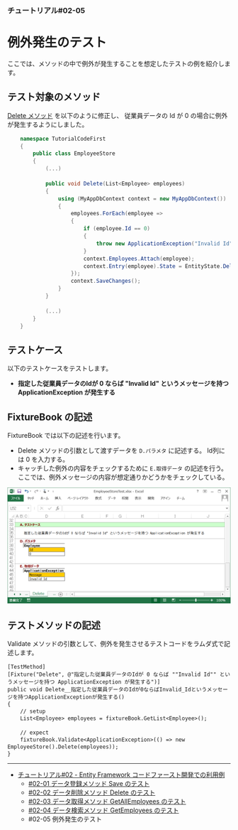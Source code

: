 ﻿
### チュートリアル#02-05

例外発生のテスト
================

ここでは、メソッドの中で例外が発生することを想定したテストの例を紹介します。


テスト対象のメソッド
--------------------

[Delete メソッド](./Tutorial-CodeFirst-Delete.md) を以下のように修正し、
従業員データの Id が 0 の場合に例外が発生するようにしました。


```c#
    namespace TutorialCodeFirst
    {
        public class EmployeeStore
        {
            (...)
            
            public void Delete(List<Employee> employees)
            {
                using (MyAppDbContext context = new MyAppDbContext())
                {
                    employees.ForEach(employee =>
                    {
                        if (employee.Id == 0)
                        {
                            throw new ApplicationException("Invalid Id");
                        }
                        context.Employees.Attach(employee);
                        context.Entry(employee).State = EntityState.Deleted;
                    });
                    context.SaveChanges();
                }
            }

            (...)
        }
    }
```



テストケース
------------

以下のテストケースをテストします。

*   <b>指定した従業員データのIdが 0 ならば "Invalid Id" というメッセージを持つ ApplicationException が発生する</b>


FixtureBook の記述
------------------

FixtureBook では以下の記述を行います。

*   Delete メソッドの引数として渡すデータを `D.パラメタ` に記述する。
    Id列には 0 を入力する。
*   キャッチした例外の内容をチェックするために `E.取得データ` の記述を行う。
    ここでは、例外メッセージの内容が想定通りかどうかをチェックしている。


![FixtureBook記述](./images/Tutorial-CodeFirst-Exception-01.png?raw=true)


テストメソッドの記述
--------------------

Validate メソッドの引数として、例外を発生させるテストコードをラムダ式で記述します。

    [TestMethod]
    [Fixture("Delete", @"指定した従業員データのIdが 0 ならば ""Invalid Id"" というメッセージを持つ ApplicationException が発生する")]
    public void Delete__指定した従業員データのIdが0ならばInvalid_Idというメッセージを持つApplicationExceptionが発生する()
    {
        // setup
        List<Employee> employees = fixtureBook.GetList<Employee>();
        
        // expect
        fixtureBook.Validate<ApplicationException>(() => new EmployeeStore().Delete(employees));
    }


------------------------

*   [チュートリアル#02 - Entity Framework コードファースト開発での利用例](./Tutorial-CodeFirst.md)
    *   [#02-01 データ登録メソッド Save のテスト](./Tutorial-CodeFirst-Save.md)
    *   [#02-02 データ削除メソッド Delete のテスト](./Tutorial-CodeFirst-Delete.md)
    *   [#02-03 データ取得メソッド GetAllEmployees のテスト](./Tutorial-CodeFirst-GetAllEmployees.md)
    *   [#02-04 データ検索メソッド GetEmployees のテスト](./Tutorial-CodeFirst-GetEmployees.md)
    *   #02-05 例外発生のテスト

